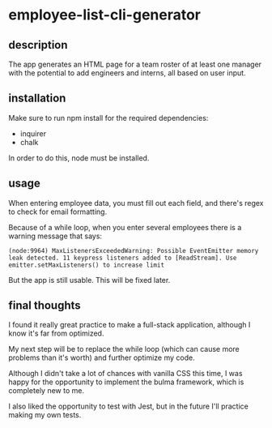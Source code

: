 # employee-list-cli-generator

## description
The app generates an HTML page for a team roster of at least one manager with the potential to add engineers and interns, all based on user input.

## installation
Make sure to run npm install for the required dependencies: 
* inquirer
* chalk

In order to do this, node must be installed.

## usage
When entering employee data, you must fill out each field, and there's regex to check for email formatting.

Because of a while loop, when you enter several employees there is a warning message that says:
```
(node:9964) MaxListenersExceededWarning: Possible EventEmitter memory leak detected. 11 keypress listeners added to [ReadStream]. Use emitter.setMaxListeners() to increase limit
```

But the app is still usable. This will be fixed later.

## final thoughts
I found it really great practice to make a full-stack application, although I know it's far from optimized.

My next step will be to replace the while loop (which can cause more problems than it's worth) and further optimize my code.

Although I didn't take a lot of chances with vanilla CSS this time, I was happy for the opportunity to implement the bulma framework, which is completely new to me.

I also liked the opportunity to test with Jest, but in the future I'll practice making my own tests.